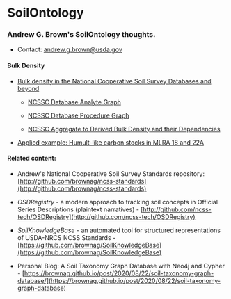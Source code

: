 # SoilOntology

### Andrew G. Brown's SoilOntology thoughts.

 - Contact: andrew.g.brown@usda.gov

#### Bulk Density

 - [Bulk density in the National Cooperative Soil Survey Databases and beyond](bulk_density_ncss.html)

   - [NCSSC Database Analyte Graph](ncss_analyte_graph.html)
 
   - [NCSSC Database Procedure Graph](ncss_procedure_graph.html)
 
   - [NCSSC Aggregate to Derived Bulk Density and their Dependencies](ncss_bulk_density_derived_graph.html)


 - [Applied example: Humult-like carbon stocks in MLRA 18 and 22A](bulk_density_ncss.html)

#### Related content:

 - Andrew's National Cooperative Soil Survey Standards repository: [http://github.com/brownag/ncss-standards](http://github.com/brownag/ncss-standards)
 
 - _OSDRegistry_ - a modern approach to tracking soil concepts in Official Series Descriptions (plaintext narratives) -  [http://github.com/ncss-tech/OSDRegistry](http://github.com/ncss-tech/OSDRegistry)
 
 - _SoilKnowledgeBase_ - an automated tool for structured representations of USDA-NRCS NCSS Standards -  [https://github.com/brownag/SoilKnowledgeBase](https://github.com/brownag/SoilKnowledgeBase)
 
 - Personal Blog: A Soil Taxonomy Graph Database with Neo4j and Cypher - [https://brownag.github.io/post/2020/08/22/soil-taxonomy-graph-database/](https://brownag.github.io/post/2020/08/22/soil-taxonomy-graph-database)

